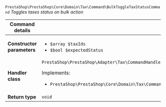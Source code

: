 `PrestaShop\PrestaShop\Core\Domain\Tax\Command\BulkToggleTaxStatusCommand`
_Toggles taxes status on bulk action_

| Command details            |    |
| -------------------------- | -- |
| **Constructor parameters** | <ul> <li>`$array $taxIds`</li>  <li>`$bool $expectedStatus`</li> </ul> |
| **Handler class**          | `PrestaShop\PrestaShop\Adapter\Tax\CommandHandler\BulkToggleTaxStatusHandler`  <p> Implements: </p> <ul>  <li>`PrestaShop\PrestaShop\Core\Domain\Tax\CommandHandler\BulkToggleTaxStatusHandlerInterface`</li>  |
| **Return type** |  `void`  |
